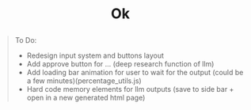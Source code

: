 <h1>

<h1 align="center">
  
  Ok
  
</h1>

> To Do:
> - Redesign input system and buttons layout
> - Add approve button for ... (deep research function of llm)
> - Add loading bar animation for user to wait for the output (could be a few minutes)(percentage_utils.js)
> - Hard code memory elements for llm outputs (save to side bar + open in a new generated html page)
<!--
![](./profile-3d-contrib/profile-night-green.svg)
-->
